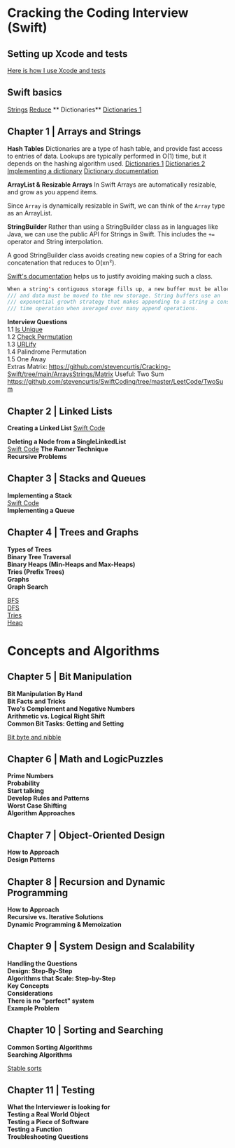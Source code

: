 # Cracking the Coding Interview (Swift)

## Setting up Xcode and tests 
[Here is how I use Xcode and tests](https://github.com/stevencurtis/Cracking-Swift/tree/main/Setup/README.md)

## Swift basics
[Strings](https://github.com/stevencurtis/Cracking-Swift/tree/main/Basics/Strings/README.md)
[Reduce](https://github.com/stevencurtis/Cracking-Swift/tree/main/Basics/Reduce/README.md)
** Dictionaries**
[Dictionaries 1](https://github.com/stevencurtis/Cracking-Swift/tree/main/Basics/Dictionaries/README.md)

## Chapter 1 | Arrays and Strings
**Hash Tables**
Dictionaries are a type of hash table, and provide fast access to entries of data.
Lookups are typically performed in O(1) time, but it depends on the hashing algorithm used.
[Dictionaries 1](https://stevenpcurtis.medium.com/dictionary-in-swift-52b14d6cfa93)
[Dictionaries 2](https://stevenpcurtis.medium.com/pass-the-swift-code-review-dictionary-edition-25191edb3ff6)
[Implementing a dictionary](https://stevenpcurtis.medium.com/implement-a-dictionary-in-swift-5e06052aa120)
[Dictionary documentation](https://developer.apple.com/documentation/swift/dictionary)

**ArrayList & Resizable Arrays**
In Swift Arrays are automatically resizable, and grow as you append items.

Since `Array` is dynamically resizable in Swift, we can think of the `Array` type as an ArrayList.

**StringBuilder**
Rather than using a StringBuilder class as in languages like Java, we can use the public API for Strings in Swift. This includes the `+=` operator and String interpolation.

A good StringBuilder class avoids creating new copies of a String for each concatenation that reduces to O(xn²).

[Swift's documentation](https://github.com/apple/swift/blob/main/stdlib/public/core/String.swift) helps us to justify avoiding making such a class. 

```swift
When a string's contiguous storage fills up, a new buffer must be allocated
/// and data must be moved to the new storage. String buffers use an
/// exponential growth strategy that makes appending to a string a constant
/// time operation when averaged over many append operations.
```

**Interview Questions**<br>
1.1 [Is Unique](https://github.com/stevencurtis/Cracking-Swift/tree/main/ArraysStrings/IsUnique)<br>
1.2 [Check Permutation](https://github.com/stevencurtis/Cracking-Swift/tree/main/ArraysStrings/CheckPermutation)<br>
1.3 [URLify](https://github.com/stevencurtis/Cracking-Swift/tree/main/ArraysStrings/URLify)<br>
1.4 Palindrome Permutation<br>
1.5 One Away<br>
Extras
Matrix: https://github.com/stevencurtis/Cracking-Swift/tree/main/ArraysStrings/Matrix
Useful:
Two Sum https://github.com/stevencurtis/SwiftCoding/tree/master/LeetCode/TwoSum

## Chapter 2 | Linked Lists
**Creating a Linked List**
[Swift Code](https://stevenpcurtis.medium.com/linked-lists-and-ll-algorithms-in-swift-8f8788834fce)

**Deleting a Node from a SingleLinkedList**<br>
[Swift Code](https://stevenpcurtis.medium.com/linked-lists-and-ll-algorithms-in-swift-8f8788834fce)
**The *Runner* Technique**<br>
**Recursive Problems**<br>

## Chapter 3 | Stacks and Queues
**Implementing a Stack**<br>
[Swift Code](https://betterprogramming.pub/generics-in-swift-aa111f1c549)<br>
**Implementing a Queue**<br>

## Chapter 4 | Trees and Graphs
**Types of Trees**<br>
**Binary Tree Traversal**<br>
**Binary Heaps (Min-Heaps and Max-Heaps)**<br>
**Tries (Prefix Trees)**<br>
**Graphs**<br>
**Graph Search**<br>

[BFS](https://betterprogramming.pub/swift-using-bfs-for-leetcode-problems-82696faf58d8)<br>
[DFS](https://github.com/stevencurtis/SwiftCoding/tree/master/LeetCode/SwiftUsingDFSforLeetCodeProblems)<br>
[Tries](https://github.com/stevencurtis/SwiftCoding/tree/master/Theory/Trie)<br>
[Heap](https://medium.com/swift-coding/heaps-in-swift-4bf1091dcdd9)<br>

# Concepts and Algorithms
## Chapter 5 | Bit Manipulation
**Bit Manipulation By Hand**<br>
**Bit Facts and Tricks**<br>
**Two's Complement and Negative Numbers**<br>
**Arithmetic vs. Logical Right Shift**<br>
**Common Bit Tasks: Getting and Setting**<br>

[Bit byte and nibble](https://medium.com/swlh/swift-bit-byte-and-nibble-6d34fbf2ee78)

## Chapter 6 | Math and LogicPuzzles
**Prime Numbers**<br>
**Probability**<br>
**Start talking**<br>
**Develop Rules and Patterns**<br>
**Worst Case Shifting**<br>
**Algorithm Approaches**<br>

## Chapter 7 | Object-Oriented Design
**How to Approach**<br>
**Design Patterns**<br>

## Chapter 8 | Recursion and Dynamic Programming
**How to Approach**<br>
**Recursive vs. Iterative Solutions**<br>
**Dynamic Programming & Memoization**<br>

## Chapter 9 | System Design and Scalability
**Handling the Questions**<br>
**Design: Step-By-Step**<br>
**Algorithms that Scale: Step-by-Step**<br>
**Key Concepts**<br>
**Considerations**<br>
**There is no "perfect" system**<br>
**Example Problem**<br>

## Chapter 10 | Sorting and Searching
**Common Sorting Algorithms**<br>
**Searching Algorithms**<br>

[Stable sorts](https://stevenpcurtis.medium.com/stable-sorts-75296ec1ce92)

## Chapter 11 | Testing
**What the Interviewer is looking for**<br>
**Testing a Real World Object**<br>
**Testing a Piece of Software**<br>
**Testing a Function**<br>
**Troubleshooting Questions**<br>
